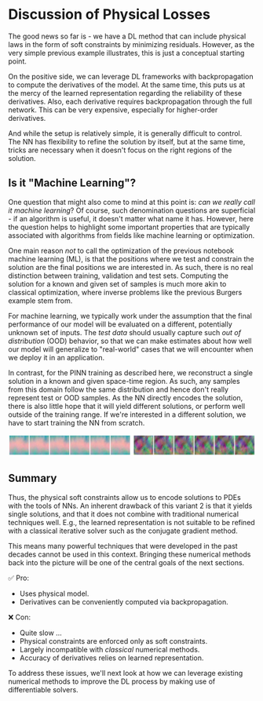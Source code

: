 Discussion of Physical Losses
=======================

The good news so far is - we have a DL method that can include 
physical laws in the form of soft constraints by minimizing residuals.
However, as the very simple previous example illustrates, this is just a conceptual
starting point.

On the positive side, we can leverage DL frameworks with backpropagation to compute
the derivatives of the model. At the same time, this puts us at the mercy of the learned
representation regarding the reliability of these derivatives. Also, each derivative
requires backpropagation through the full network. This can be very expensive, especially 
for higher-order derivatives.

And while the setup is relatively simple, it is generally difficult to control. The NN
has flexibility to refine the solution by itself, but at the same time, tricks are necessary
when it doesn't focus on the right regions of the solution.

## Is it "Machine Learning"?

One question that might also come to mind at this point is: _can we really call it machine learning_?
Of course, such denomination questions are superficial - if an algorithm is useful, it doesn't matter
what name it has. However, here the question helps to highlight some important properties
that are typically associated with algorithms from fields like machine learning or optimization.

One main reason _not_ to call the optimization of the previous notebook machine learning (ML), is that the
positions where we test and constrain the solution are the final positions we are interested in.
As such, there is no real distinction between training, validation and test sets.
Computing the solution for a known and given set of samples is much more akin to classical optimization,
where inverse problems like the previous Burgers example stem from.

For machine learning, we typically work under the assumption that the final performance of our 
model will be evaluated on a different, potentially unknown set of inputs. The _test data_
should usually capture such _out of distribution_ (OOD) behavior, so that we can make estimates
about how well our model will generalize to "real-world" cases that we will encounter when 
we deploy it in an application.

In contrast, for the PINN training as described here, we reconstruct a single solution in a known 
and given space-time region. As such, any samples from this domain follow the same distribution
and hence don't really represent test or OOD samples. As the NN directly encodes the solution,
there is also little hope that it will yield different solutions, or perform well outside
of the training range. If we're interested in a different solution, we 
have to start training the NN from scratch.

![Divider](resources/divider5.jpg)

## Summary

Thus, the physical soft constraints allow us to encode solutions to 
PDEs with the tools of NNs.
An inherent drawback of this variant 2 is that it yields single solutions,
and that it does not combine with traditional numerical techniques well. 
E.g., the learned representation is not suitable to be refined with 
a classical iterative solver such as the conjugate gradient method. 

This means many
powerful techniques that were developed in the past decades cannot be used in this context.
Bringing these numerical methods back into the picture will be one of the central
goals of the next sections.

✅ Pro: 
- Uses physical model.
- Derivatives can be conveniently computed via backpropagation.

❌ Con: 
- Quite slow ...
- Physical constraints are enforced only as soft constraints.
- Largely incompatible with _classical_ numerical methods.
- Accuracy of derivatives relies on learned representation.

To address these issues,
we'll next look at how we can leverage existing numerical methods to improve the DL process
by making use of differentiable solvers.

